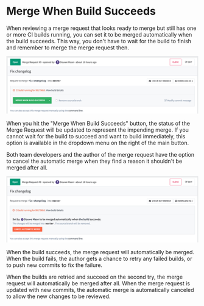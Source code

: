 # Merge When Build Succeeds

When reviewing a merge request that looks ready to merge but still has one or more CI builds running, you can set it to be merged automatically when the build succeeds. This way, you don't have to wait for the build to finish and remember to merge the merge request then.

![Enable](merge_when_build_succeeds/enable.png)

When you hit the "Merge When Build Succeeds" button, the status of the Merge Request will be updated to represent the impending merge. If you cannot wait for the build to succeed and want to build immediately, this option is available in the dropdown menu on the right of the main button.

Both team developers and the author of the merge request have the option to cancel the automatic merge when they find a reason it shouldn't be merged after all.

![Status](merge_when_build_succeeds/status.png)

When the build succeeds, the merge request will automatically be merged. When the build fails, the author gets a chance to retry any failed builds, or to push new commits to fix the failure.

When the builds are retried and succeed on the second try, the merge request will automatically be merged after all. When the merge request is updated with new commits, the automatic merge is automatically canceled to allow the new changes to be reviewed.
